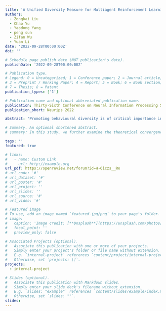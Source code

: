 ```yaml
---
title: 'A Unified Diversity Measure for Multiagent Reinforcement Learning'
authors:
  - Zongkai Liu
  - Chao Yu
  - Yaodong Yang
  - peng sun
  - Zifan Wu
  - Yuan Li
date: '2022-09-28T00:00:00Z'
doi: ''

# Schedule page publish date (NOT publication's date).
publishDate: '2022-09-28T00:00:00Z'

# Publication type.
# Legend: 0 = Uncategorized; 1 = Conference paper; 2 = Journal article;
# 3 = Preprint / Working Paper; 4 = Report; 5 = Book; 6 = Book section;
# 7 = Thesis; 8 = Patent
publication_types: ['1']

# Publication name and optional abbreviated publication name.
publication: Thirty-Sixth Conference on Neural Information Processing Systems
publication_short: Neurips 2022

abstract: 'Promoting behavioural diversity is of critical importance in multi-agent reinforcement learning, since it helps the agent population maintain robust performance when encountering unfamiliar opponents at test time, or,  when the game is highly non-transitive in the strategy space (e.g., Rock-Paper-Scissor). While a myriad of diversity metrics have been proposed, there are no widely accepted or unified  definitions in the literature, making the consequent diversity-aware learning algorithms difficult to evaluate and the insights elusive. In this work, we propose a novel  metric called the Unified Diversity Measure (UDM) that offers a unified view for existing diversity metrics. Based on UDM, we design the UDM-Fictitious Play (UDM-FP) and UDM-Policy Space Response Oracle (UDM-PSRO) algorithms as efficient solvers for  normal-form games and open-ended games. In theory, we prove that UDM-based methods can enlarge the gamescape by increasing the response capacity of the strategy pool, and have convergence guarantee to two-player Nash equilibrium. We validate our  algorithms on games that show strong non-transitivity, and empirical results show that our algorithms achieve better performances than strong PSRO baselines in terms of the exploitability and population effectivity. '

# Summary. An optional shortened abstract.
# summary: In this study, we further examine the theoretical convergence rate and sample complexity of such regret minimization-based double oracle methods, utilizing a unified framework called RegretMinimizing Double Oracle.

tags: ''
featured: true

# links:
#   - name: Custom Link
#     url: http://example.org
url_pdf: https://openreview.net/forum?id=H-6iczs__Ro
# url_code: '#'
# url_dataset: '#'
# url_poster: '#'
# url_project: ''
# url_slides: ''
# url_source: '#'
# url_video: '#'

# Featured image
# To use, add an image named `featured.jpg/png` to your page's folder.
# image:
#   caption: 'Image credit: [**Unsplash**](https://unsplash.com/photos/pLCdAaMFLTE)'
#   focal_point: ''
#   preview_only: false

# Associated Projects (optional).
#   Associate this publication with one or more of your projects.
#   Simply enter your project's folder or file name without extension.
#   E.g. `internal-project` references `content/project/internal-project/index.md`.
#   Otherwise, set `projects: []`.
projects:
  - internal-project

# Slides (optional).
#   Associate this publication with Markdown slides.
#   Simply enter your slide deck's filename without extension.
#   E.g. `slides: "example"` references `content/slides/example/index.md`.
#   Otherwise, set `slides: ""`.
slides:
---
```

